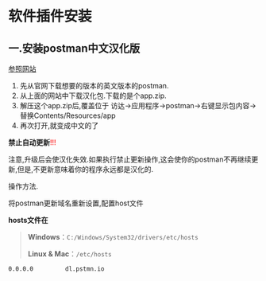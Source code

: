 # 软件插件安装

## 一.安装postman中文汉化版

[参照网站](https://www.cnblogs.com/hlmd/p/13742405.html)

1. 先从官网下载想要的版本的英文版本的postman.
2. 从上面的网站中下载汉化包.下载的是个app.zip.
3. 解压这个app.zip后,覆盖位于 访达→应用程序→postman→右键显示包内容→替换Contents/Resources/app
4. 再次打开,就变成中文的了

**禁止自动更新**<font color="red">!!!</font>

注意,升级后会使汉化失效.如果执行禁止更新操作,这会使你的postman不再继续更新,但是,不更新意味着你的程序永远都是汉化的.

操作方法.  

将postman更新域名重新设置,配置host文件

**hosts文件在**

> **Windows**：`C:/Windows/System32/drivers/etc/hosts`
>
>  **Linux & Mac**：`/etc/hosts`

```
0.0.0.0         dl.pstmn.io
```

